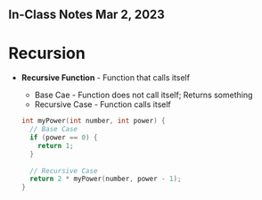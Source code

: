 ## In-Class Notes Mar 2, 2023

# Recursion

* **Recursive Function** - Function that calls itself
  * Base Cae - Function does not call itself; Returns something
  * Recursive Case - Function calls itself
  
  ```cpp
  int myPower(int number, int power) {
    // Base Case
    if (power == 0) {
      return 1;
    }
    
    // Recursive Case
    return 2 * myPower(number, power - 1);
  }
  ```
